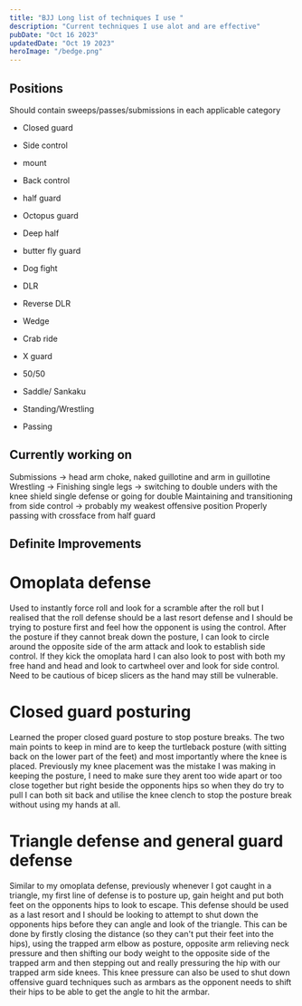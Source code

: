 ```yaml
---
title: "BJJ Long list of techniques I use "
description: "Current techniques I use alot and are effective"
pubDate: "Oct 16 2023"
updatedDate: "Oct 19 2023"
heroImage: "/bedge.png"
---
```


## Positions

Should contain sweeps/passes/submissions in each applicable category

- Closed guard
- Side control
- mount
- Back control
- half guard
- Octopus guard
- Deep half
- butter fly guard
- Dog fight

- DLR
- Reverse DLR

- Wedge
- Crab ride

- X guard
- 50/50
- Saddle/ Sankaku

- Standing/Wrestling

- Passing

## Currently working on

Submissions -> head arm choke, naked guillotine and arm in guillotine
Wrestling -> Finishing single legs -> switching to double unders with the knee shield single defense or going for double
Maintaining and transitioning from side control -> probably my weakest offensive position
Properly passing with crossface from half guard

## Definite Improvements

# Omoplata defense

Used to instantly force roll and look for a scramble after the roll but I realised that the roll defense should be a last resort defense and I should be
trying to posture first and feel how the opponent is using the control. After the posture if they cannot break down the posture, I can look to circle around the opposite side of the arm attack and look to establish side control. If they kick the omoplata hard I can also look to post with both my free hand and head and look to cartwheel over and look for side control. Need to be cautious of bicep slicers as the hand may still be vulnerable.

# Closed guard posturing

Learned the proper closed guard posture to stop posture breaks. The two main points to keep in mind are to keep the turtleback posture (with sitting back on the lower part of the feet) and most importantly where the knee is placed. Previously my knee placement was the mistake I was making in keeping the posture, I need to make sure they arent too wide apart or too close together but right beside the opponents hips so when they do try to pull I can both sit back and utilise the knee clench to stop the posture break without using my hands at all.

# Triangle defense and general guard defense

Similar to my omoplata defense, previously whenever I got caught in a triangle, my first line of defense is to posture up, gain height and put both feet on the opponents hips to look to escape. This defense should be used as a last resort and I should be looking to attempt to shut down the opponents hips before they can angle and look of the triangle. This can be done by firstly closing the distance (so they can't put their feet into the hips), using the trapped arm elbow as posture, opposite arm relieving neck pressure and then shifting our body weight to the opposite side of the trapped arm and then stepping out and really pressuring the hip with our trapped arm side knees. This knee pressure can also be used to shut down offensive guard techniques such as armbars as the opponent needs to shift their hips to be able to get the angle to hit the armbar.

